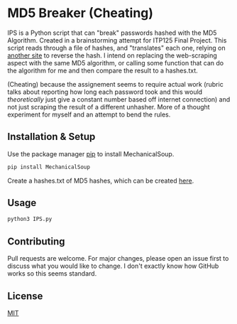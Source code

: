 # MD5 Breaker (Cheating)

IPS is a Python script that can "break" passwords hashed with the MD5 Algorithm. Created in a brainstorming attempt for ITP125 Final Project. This script reads through a file of hashes, and "translates" each one, relying on [another site](https://md5.gromweb.com/) to reverse the hash. I intend on replacing the web-scraping aspect with the same MD5 algorithm, or calling some function that can do the algorithm for me and then compare the result to a hashes.txt.

(Cheating) because the assignement seems to require actual work (rubric talks about reporting how long each password took and this would _theoretically_ just give a constant number based off internet connection) and not just scraping the result of a different unhasher. More of a thought experiment for myself and an attempt to bend the rules.

## Installation & Setup

Use the package manager [pip](https://pip.pypa.io/en/stable/) to install MechanicalSoup.

```bash
pip install MechanicalSoup
```
Create a hashes.txt of MD5 hashes, which can be created [here](http://www.md5hasher.net/).
## Usage

```bash
python3 IPS.py
```

## Contributing
Pull requests are welcome. For major changes, please open an issue first to discuss what you would like to change. I don't exactly know how GitHub works so this seems standard.

## License
[MIT](https://choosealicense.com/licenses/mit/)
